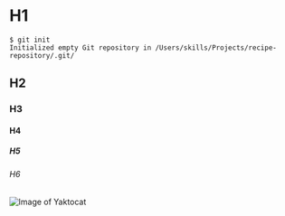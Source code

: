 # H1
```
$ git init
Initialized empty Git repository in /Users/skills/Projects/recipe-repository/.git/
```
## H2

### H3

#### H4
##### H5
###### H6
![Image of Yaktocat](https://octodex.github.com/images/yaktocat.png)
